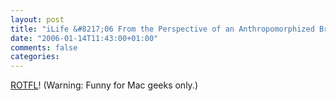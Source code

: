 ```yaml
---
layout: post
title: "iLife &#8217;06 From the Perspective of an Anthropomorphized Brushed Metal Interface"
date: "2006-01-14T11:43:00+01:00"
comments: false
categories: 
---
```


<p><a href="http://daringfireball.net/2006/01/brushed_metal" title="iLife &#8217;06 From the Perspective of an Anthropomorphized Brushed Metal Interface">ROTFL</a>! (Warning: Funny for Mac geeks only.)</p>


